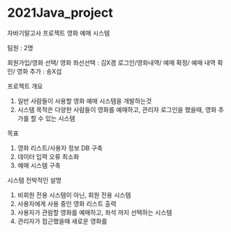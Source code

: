 # 2021Java_project
자바기말고사 프로젝트
영화 예매 시스템

팀원 : 2명

회원가입/영화 선택/ 영화 좌선선택 : 김X겸
로그인/영화내역/ 예매 확정/ 예매 내역 확인/ 영화 추가 : 송X섭

프로젝트 개요
1. 일반 사람들이 사용할 영화 예매 시스템을 개발하는것
2. 시스템 목적은 다양한 사람들이 영화를 예매하고, 관리자 로그인을 했을때, 영화 추가를 할 수 있는 시스템


목표
1. 영화 리스트/사용자 정보 DB 구축
2. 데이터 입력 오류 최소화
3. 예매 시스템 구축

시스템 전박적인 설명
1. 비회원 전용 시스템이 아닌, 회원 전용 시스템
2. 사용자에게 사용 중인 영화 리스트 출력
3. 사용자가 관람할 영화를 예매하고, 좌석 까지 선택하는 시스템
4. 관리자가 접근했을때 새로운 영화를 
